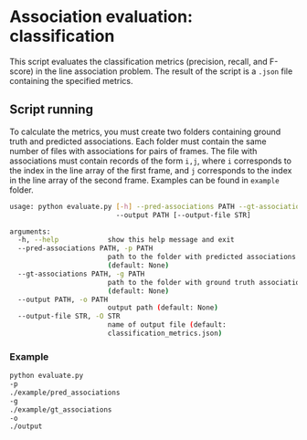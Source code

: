 # Association evaluation: classification

This script evaluates the classification metrics (precision, recall, and F-score) in the line association problem.
The result of the script is a `.json` file containing the specified metrics.

## Script running
To calculate the metrics, you must create two folders containing ground truth and predicted associations.
Each folder must contain the same number of files with associations for pairs of frames.
The file with associations must contain records of the form `i,j`,
where `i` corresponds to the index in the line array of the first frame,
and `j` corresponds to the index in the line array of the second frame.
Examples can be found in `example` folder.

```bash
usage: python evaluate.py [-h] --pred-associations PATH --gt-associations PATH
                          --output PATH [--output-file STR]

arguments:
  -h, --help            show this help message and exit
  --pred-associations PATH, -p PATH
                        path to the folder with predicted associations
                        (default: None)
  --gt-associations PATH, -g PATH
                        path to the folder with ground truth associations
                        (default: None)
  --output PATH, -o PATH
                        output path (default: None)
  --output-file STR, -O STR
                        name of output file (default:
                        classification_metrics.json)
```

### Example
```bash
python evaluate.py
-p
./example/pred_associations
-g
./example/gt_associations
-o
./output
```